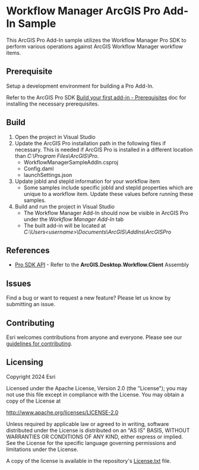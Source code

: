 # Workflow Manager ArcGIS Pro Add-In Sample

This ArcGIS Pro Add-In sample utilizes the Workflow Manager Pro SDK to perform various operations against ArcGIS Workflow Manager workflow items.

## Prerequisite
Setup a development environment for building a Pro Add-In.

Refer to the ArcGIS Pro SDK [Build your first add-in - Prerequisites](https://developers.arcgis.com/documentation/arcgis-add-ins-and-automation/arcgis-pro/tutorials/build-your-first-add-in/#prerequisites) doc for installing the necessary prerequisites.

## Build
1. Open the project in Visual Studio
2. Update the ArcGIS Pro installation path in the following files if necessary. This is needed if ArcGIS Pro is installed in a different location than _C:\Program Files\ArcGIS\Pro_.
   * WorkflowManagerSampleAddIn.csproj
   * Config.daml
   * launchSettings.json
3. Update jobId and stepId information for your workflow item
   * Some samples include specific jobId and stepId properties which are unique to a workflow item. Update these values before running these samples.
4. Build and run the project in Visual Studio
   * The Workflow Manager Add-In should now be visible in ArcGIS Pro under the _Workflow Manager Add-In_ tab
   * The built add-in will be located at _C:\Users\<username>\Documents\ArcGIS\AddIns\ArcGISPro_

## References

* [Pro SDK API](https://pro.arcgis.com/en/pro-app/latest/sdk/api-reference) - Refer to the **ArcGIS.Desktop.Workflow.Client** Assembly 

## Issues

Find a bug or want to request a new feature?  Please let us know by submitting an issue.

## Contributing

Esri welcomes contributions from anyone and everyone. Please see our [guidelines for contributing](https://github.com/esri/contributing).

## Licensing
Copyright 2024 Esri

Licensed under the Apache License, Version 2.0 (the "License");
you may not use this file except in compliance with the License.
You may obtain a copy of the License at

   http://www.apache.org/licenses/LICENSE-2.0

Unless required by applicable law or agreed to in writing, software
distributed under the License is distributed on an "AS IS" BASIS,
WITHOUT WARRANTIES OR CONDITIONS OF ANY KIND, either express or implied.
See the License for the specific language governing permissions and
limitations under the License.

A copy of the license is available in the repository's [License.txt](../../License.txt) file.
